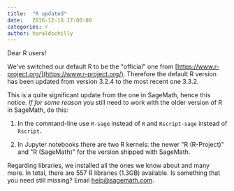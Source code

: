 ```yaml
---
title:  "R updated"
date:   2016-12-18 17:00:00
categories: r
author: haraldschilly
---
```


Dear R users!

We've switched our default R to be the "official" one from [https://www.r-project.org/](https://www.r-project.org/).
Therefore the default R version has been updated from version 3.2.4 to the most recent one 3.3.2.

This is a quite significant update from the one in SageMath, hence this notice. *If for some reason* you still need to work with the older version of R in SageMath, do this:

1. In the command-line use `R-sage` instead of `R` and `Rscript-sage` instead of `Rscript`.

2. In Jupyter notebooks there are two R kernels: the newer "R (R-Project)" and "R (SageMath)" for the version shipped with SageMath.

Regarding libraries, we installed all the ones we know about and many more. In total, there are 557 R libraries (1.3GB) available. Is something that you need still missing? Email [help@sagemath.com](mailto:help@sagemath.com).
